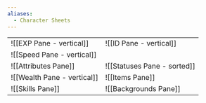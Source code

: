 ```yaml
---
aliases:
  - Character Sheets
---
```


|                             |                             |
| --------------------------- | --------------------------- |
| ![[EXP Pane - vertical]]    | ![[ID Pane - vertical]]     |
| ![[Speed Pane - vertical]]  |                             |
| ![[Attributes Pane]]        | ![[Statuses Pane - sorted]] |
| ![[Wealth Pane - vertical]] | ![[Items Pane]]             |
| ![[Skills Pane]]            | ![[Backgrounds Pane]]       |
